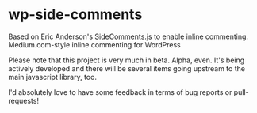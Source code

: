 wp-side-comments
================

Based on Eric Anderson's [SideComments.js](https://github.com/aroc/side-comments) to enable inline commenting. Medium.com-style inline commenting for WordPress

Please note that this project is very much in beta. Alpha, even. It's being actively developed and there will be several items going upstream to the main javascript library, too.

I'd absolutely love to have some feedback in terms of bug reports or pull-requests!